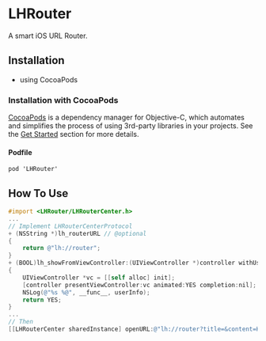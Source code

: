 # LHRouter

A smart iOS URL Router.

## Installation

- using CocoaPods

### Installation with CocoaPods

[CocoaPods](http://cocoapods.org/) is a dependency manager for Objective-C, which automates and simplifies the process of using 3rd-party libraries in your projects. See the [Get Started](http://cocoapods.org/#get_started) section for more details.

#### Podfile
```
pod 'LHRouter'
```

## How To Use

```objective-c
#import <LHRouter/LHRouterCenter.h>
...
// Implement LHRouterCenterProtocol
+ (NSString *)lh_routerURL // @optional
{
    return @"lh://router";
}
+ (BOOL)lh_showFromViewController:(UIViewController *)controller withUserInfo:(NSDictionary *)userInfo // @required
{
    UIViewController *vc = [[self alloc] init];
    [controller presentViewController:vc animated:YES completion:nil];
    NSLog(@"%s %@", __func__, userInfo);
    return YES;
}
...
// Then
[[LHRouterCenter sharedInstance] openURL:@"lh://router?title=&content=Hello World" fromViewController:nil withUserInfo:nil];
```
